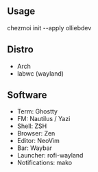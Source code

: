 ## Usage
chezmoi init --apply olliebdev

## Distro
- Arch
- labwc (wayland)

## Software
- Term: Ghostty
- FM: Nautilus / Yazi
- Shell: ZSH
- Browser: Zen
- Editor: NeoVim
- Bar: Waybar
- Launcher: rofi-wayland
- Notifications: mako
